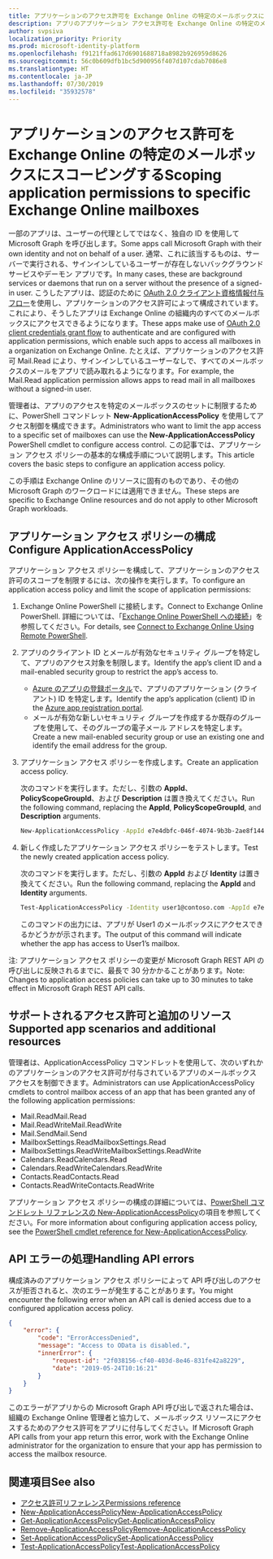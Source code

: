 ```yaml
---
title: アプリケーションのアクセス許可を Exchange Online の特定のメールボックスにスコーピングする
description: アプリのアプリケーション アクセス許可を Exchange Online の特定のメールボックスにスコープ設定するには、アプリケーション アクセス ポリシーを作成する必要があります。
author: svpsiva
localization_priority: Priority
ms.prod: microsoft-identity-platform
ms.openlocfilehash: f9121ffad617d6901688718a8982b926959d8626
ms.sourcegitcommit: 56c0b609dfb1bc5d900956f407d107cdab7086e8
ms.translationtype: HT
ms.contentlocale: ja-JP
ms.lasthandoff: 07/30/2019
ms.locfileid: "35932578"
---
```

# <a name="scoping-application-permissions-to-specific-exchange-online-mailboxes"></a><span data-ttu-id="7484e-103">アプリケーションのアクセス許可を Exchange Online の特定のメールボックスにスコーピングする</span><span class="sxs-lookup"><span data-stu-id="7484e-103">Scoping application permissions to specific Exchange Online mailboxes</span></span> 

<span data-ttu-id="7484e-104">一部のアプリは、ユーザーの代理としてではなく、独自の ID を使用して Microsoft Graph を呼び出します。</span><span class="sxs-lookup"><span data-stu-id="7484e-104">Some apps call Microsoft Graph with their own identity and not on behalf of a user.</span></span> <span data-ttu-id="7484e-105">通常、これに該当するものは、サーバーで実行される、サインインしているユーザーが存在しないバックグラウンド サービスやデーモン アプリです。</span><span class="sxs-lookup"><span data-stu-id="7484e-105">In many cases, these are background services or daemons that run on a server without the presence of a signed-in user.</span></span> <span data-ttu-id="7484e-106">こうしたアプリは、認証のために [OAuth 2.0 クライアント資格情報付与フロー](https://docs.microsoft.com/ja-JP/azure/active-directory/develop/v2-oauth2-client-creds-grant-flow)を使用し、アプリケーションのアクセス許可によって構成されています。これにより、そうしたアプリは Exchange Online の組織内のすべてのメールボックスにアクセスできるようになります。</span><span class="sxs-lookup"><span data-stu-id="7484e-106">These apps make use of [OAuth 2.0 client credentials grant flow](https://docs.microsoft.com/en-us/azure/active-directory/develop/v2-oauth2-client-creds-grant-flow) to authenticate and are configured with application permissions, which enable such apps to access all mailboxes in a organization on Exchange Online.</span></span> <span data-ttu-id="7484e-107">たとえば、アプリケーションのアクセス許可 Mail.Read により、サインインしているユーザーなしで、すべてのメールボックスのメールをアプリで読み取れるようになります。</span><span class="sxs-lookup"><span data-stu-id="7484e-107">For example, the Mail.Read application permission allows apps to read mail in all mailboxes without a signed-in user.</span></span> 

<span data-ttu-id="7484e-108">管理者は、アプリのアクセスを特定のメールボックスのセットに制限するために、PowerShell コマンドレット **New-ApplicationAccessPolicy** を使用してアクセス制御を構成できます。</span><span class="sxs-lookup"><span data-stu-id="7484e-108">Administrators who want to limit the app access to a specific set of mailboxes can use the **New-ApplicationAccessPolicy** PowerShell cmdlet to configure access control.</span></span> <span data-ttu-id="7484e-109">この記事では、アプリケーション アクセス ポリシーの基本的な構成手順について説明します。</span><span class="sxs-lookup"><span data-stu-id="7484e-109">This article covers the basic steps to configure an application access policy.</span></span>

<span data-ttu-id="7484e-110">この手順は Exchange Online のリソースに固有のものであり、その他の Microsoft Graph のワークロードには適用できません。</span><span class="sxs-lookup"><span data-stu-id="7484e-110">These steps are specific to Exchange Online resources and do not apply to other Microsoft Graph workloads.</span></span> 

## <a name="configure-applicationaccesspolicy"></a><span data-ttu-id="7484e-111">アプリケーション アクセス ポリシーの構成</span><span class="sxs-lookup"><span data-stu-id="7484e-111">Configure ApplicationAccessPolicy</span></span>

<span data-ttu-id="7484e-112">アプリケーション アクセス ポリシーを構成して、アプリケーションのアクセス許可のスコープを制限するには、次の操作を実行します。</span><span class="sxs-lookup"><span data-stu-id="7484e-112">To configure an application access policy and limit the scope of application permissions:</span></span>
1.  <span data-ttu-id="7484e-113">Exchange Online PowerShell に接続します。</span><span class="sxs-lookup"><span data-stu-id="7484e-113">Connect to Exchange Online PowerShell.</span></span> <span data-ttu-id="7484e-114">詳細については、「[Exchange Online PowerShell への接続](https://docs.microsoft.com/ja-JP/powershell/exchange/exchange-online/connect-to-exchange-online-powershell/connect-to-exchange-online-powershell?view=exchange-ps)」を参照してください。</span><span class="sxs-lookup"><span data-stu-id="7484e-114">For details, see [Connect to Exchange Online Using Remote PowerShell](https://docs.microsoft.com/en-us/powershell/exchange/exchange-online/connect-to-exchange-online-powershell/connect-to-exchange-online-powershell?view=exchange-ps).</span></span>

2.  <span data-ttu-id="7484e-115">アプリのクライアント ID とメールが有効なセキュリティ グループを特定して、アプリのアクセス対象を制限します。</span><span class="sxs-lookup"><span data-stu-id="7484e-115">Identify the app’s client ID and a mail-enabled security group to restrict the app’s access to.</span></span>

    - <span data-ttu-id="7484e-116">[Azure のアプリの登録ポータル](https://portal.azure.com/#blade/Microsoft_AAD_RegisteredApps/ApplicationsListBlade)で、アプリのアプリケーション (クライアント) ID を特定します。</span><span class="sxs-lookup"><span data-stu-id="7484e-116">Identify the app’s application (client) ID in the [Azure app registration portal](https://portal.azure.com/#blade/Microsoft_AAD_RegisteredApps/ApplicationsListBlade).</span></span>
    - <span data-ttu-id="7484e-117">メールが有効な新しいセキュリティ グループを作成するか既存のグループを使用して、そのグループの電子メール アドレスを特定します。</span><span class="sxs-lookup"><span data-stu-id="7484e-117">Create a new mail-enabled security group or use an existing one and identify the email address for the group.</span></span> 

3.  <span data-ttu-id="7484e-118">アプリケーション アクセス ポリシーを作成します。</span><span class="sxs-lookup"><span data-stu-id="7484e-118">Create an application access policy.</span></span> 

    <span data-ttu-id="7484e-119">次のコマンドを実行します。ただし、引数の **AppId**、**PolicyScopeGroupId**、および **Description** は置き換えてください。</span><span class="sxs-lookup"><span data-stu-id="7484e-119">Run the following command, replacing the **AppId**, **PolicyScopeGroupId**, and **Description** arguments.</span></span>
    ```sh 
    New-ApplicationAccessPolicy -AppId e7e4dbfc-046f-4074-9b3b-2ae8f144f59b -PolicyScopeGroupId EvenUsers@contoso.com -AccessRight RestrictAccess -Description "Restrict this app to members of distribution group EvenUsers."
    ```
4.  <span data-ttu-id="7484e-120">新しく作成したアプリケーション アクセス ポリシーをテストします。</span><span class="sxs-lookup"><span data-stu-id="7484e-120">Test the newly created application access policy.</span></span>

    <span data-ttu-id="7484e-121">次のコマンドを実行します。ただし、引数の **AppId** および **Identity** は置き換えてください。</span><span class="sxs-lookup"><span data-stu-id="7484e-121">Run the following command, replacing the **AppId** and **Identity** arguments.</span></span>
    ```sh
    Test-ApplicationAccessPolicy -Identity user1@contoso.com -AppId e7e4dbfc-046-4074-9b3b-2ae8f144f59b 
    ```
    <span data-ttu-id="7484e-122">このコマンドの出力には、アプリが User1 のメールボックスにアクセスできるかどうかが示されます。</span><span class="sxs-lookup"><span data-stu-id="7484e-122">The output of this command will indicate whether the app has access to User1’s mailbox.</span></span>

<span data-ttu-id="7484e-123">注: アプリケーション アクセス ポリシーの変更が Microsoft Graph REST API の呼び出しに反映されるまでに、最長で 30 分かかることがあります。</span><span class="sxs-lookup"><span data-stu-id="7484e-123">Note: Changes to application access policies can take up to 30 minutes to take effect in Microsoft Graph REST API calls.</span></span>

## <a name="supported-permissions-and-additional-resources"></a><span data-ttu-id="7484e-124">サポートされるアクセス許可と追加のリソース</span><span class="sxs-lookup"><span data-stu-id="7484e-124">Supported app scenarios and additional resources</span></span>
<span data-ttu-id="7484e-125">管理者は、ApplicationAccessPolicy コマンドレットを使用して、次のいずれかのアプリケーションのアクセス許可が付与されているアプリのメールボックス アクセスを制御できます。</span><span class="sxs-lookup"><span data-stu-id="7484e-125">Administrators can use ApplicationAccessPolicy cmdlets to control mailbox access of an app that has been granted any of the following application permissions:</span></span> 
- <span data-ttu-id="7484e-126">Mail.Read</span><span class="sxs-lookup"><span data-stu-id="7484e-126">Mail.Read</span></span>
- <span data-ttu-id="7484e-127">Mail.ReadWrite</span><span class="sxs-lookup"><span data-stu-id="7484e-127">Mail.ReadWrite</span></span>
- <span data-ttu-id="7484e-128">Mail.Send</span><span class="sxs-lookup"><span data-stu-id="7484e-128">Mail.Send</span></span>
- <span data-ttu-id="7484e-129">MailboxSettings.Read</span><span class="sxs-lookup"><span data-stu-id="7484e-129">MailboxSettings.Read</span></span>  
- <span data-ttu-id="7484e-130">MailboxSettings.ReadWrite</span><span class="sxs-lookup"><span data-stu-id="7484e-130">MailboxSettings.ReadWrite</span></span>
- <span data-ttu-id="7484e-131">Calendars.Read</span><span class="sxs-lookup"><span data-stu-id="7484e-131">Calendars.Read</span></span>
- <span data-ttu-id="7484e-132">Calendars.ReadWrite</span><span class="sxs-lookup"><span data-stu-id="7484e-132">Calendars.ReadWrite</span></span>
- <span data-ttu-id="7484e-133">Contacts.Read</span><span class="sxs-lookup"><span data-stu-id="7484e-133">Contacts.Read</span></span>
- <span data-ttu-id="7484e-134">Contacts.ReadWrite</span><span class="sxs-lookup"><span data-stu-id="7484e-134">Contacts.ReadWrite</span></span>

<span data-ttu-id="7484e-135">アプリケーション アクセス ポリシーの構成の詳細については、[PowerShell コマンドレット リファレンスの New-ApplicationAccessPolicy](https://docs.microsoft.com/powershell/module/exchange/organization/new-applicationaccesspolicy)の項目を参照してください。</span><span class="sxs-lookup"><span data-stu-id="7484e-135">For more information about configuring application access policy, see the [PowerShell cmdlet reference for New-ApplicationAccessPolicy](https://docs.microsoft.com/powershell/module/exchange/organization/new-applicationaccesspolicy).</span></span> 

## <a name="handling-api-errors"></a><span data-ttu-id="7484e-136">API エラーの処理</span><span class="sxs-lookup"><span data-stu-id="7484e-136">Handling API errors</span></span>
<span data-ttu-id="7484e-137">構成済みのアプリケーション アクセス ポリシーによって API 呼び出しのアクセスが拒否されると、次のエラーが発生することがあります。</span><span class="sxs-lookup"><span data-stu-id="7484e-137">You might encounter the following error when an API call is denied access due to a configured application access policy.</span></span> 
```json
{
    "error": {
        "code": "ErrorAccessDenied",
        "message": "Access to OData is disabled.",
        "innerError": {
            "request-id": "2f038156-cf40-403d-8e46-831fe42a8229",
            "date": "2019-05-24T10:16:21"
        }
    }
}
```
<span data-ttu-id="7484e-138">このエラーがアプリからの Microsoft Graph API 呼び出しで返された場合は、組織の Exchange Online 管理者と協力して、メールボックス リソースにアクセスするためのアクセス許可をアプリに付与してください。</span><span class="sxs-lookup"><span data-stu-id="7484e-138">If Microsoft Graph API calls from your app return this error, work with the Exchange Online administrator for the organization to ensure that your app has permission to access the mailbox resource.</span></span>



## <a name="see-also"></a><span data-ttu-id="7484e-139">関連項目</span><span class="sxs-lookup"><span data-stu-id="7484e-139">See also</span></span>

- [<span data-ttu-id="7484e-140">アクセス許可リファレンス</span><span class="sxs-lookup"><span data-stu-id="7484e-140">Permissions reference</span></span>](permissions-reference.md)
- [<span data-ttu-id="7484e-141">New-ApplicationAccessPolicy</span><span class="sxs-lookup"><span data-stu-id="7484e-141">New-ApplicationAccessPolicy</span></span>](https://docs.microsoft.com/powershell/module/exchange/organization/new-applicationaccesspolicy)
- [<span data-ttu-id="7484e-142">Get-ApplicationAccessPolicy</span><span class="sxs-lookup"><span data-stu-id="7484e-142">Get-ApplicationAccessPolicy</span></span>](https://docs.microsoft.com/powershell/module/exchange/organization/get-applicationaccesspolicy)
- [<span data-ttu-id="7484e-143">Remove-ApplicationAccessPolicy</span><span class="sxs-lookup"><span data-stu-id="7484e-143">Remove-ApplicationAccessPolicy</span></span>](https://docs.microsoft.com/powershell/module/exchange/organization/remove-applicationaccesspolicy)
- [<span data-ttu-id="7484e-144">Set-ApplicationAccessPolicy</span><span class="sxs-lookup"><span data-stu-id="7484e-144">Set-ApplicationAccessPolicy</span></span>](https://docs.microsoft.com/powershell/module/exchange/organization/set-applicationaccesspolicy)
- [<span data-ttu-id="7484e-145">Test-ApplicationAccessPolicy</span><span class="sxs-lookup"><span data-stu-id="7484e-145">Test-ApplicationAccessPolicy</span></span>](https://docs.microsoft.com/powershell/module/exchange/organization/test-applicationaccesspolicy)
